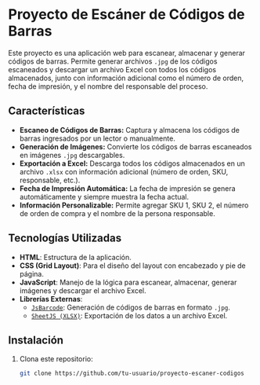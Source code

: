 # Proyecto de Escáner de Códigos de Barras

Este proyecto es una aplicación web para escanear, almacenar y generar códigos de barras. Permite generar archivos `.jpg` de los códigos escaneados y descargar un archivo Excel con todos los códigos almacenados, junto con información adicional como el número de orden, fecha de impresión, y el nombre del responsable del proceso.

## Características

- **Escaneo de Códigos de Barras:** Captura y almacena los códigos de barras ingresados por un lector o manualmente.
- **Generación de Imágenes:** Convierte los códigos de barras escaneados en imágenes `.jpg` descargables.
- **Exportación a Excel:** Descarga todos los códigos almacenados en un archivo `.xlsx` con información adicional (número de orden, SKU, responsable, etc.).
- **Fecha de Impresión Automática:** La fecha de impresión se genera automáticamente y siempre muestra la fecha actual.
- **Información Personalizable:** Permite agregar SKU 1, SKU 2, el número de orden de compra y el nombre de la persona responsable.

## Tecnologías Utilizadas

- **HTML**: Estructura de la aplicación.
- **CSS (Grid Layout)**: Para el diseño del layout con encabezado y pie de página.
- **JavaScript**: Manejo de la lógica para escanear, almacenar, generar imágenes y descargar el archivo Excel.
- **Librerías Externas**:
  - [`JsBarcode`](https://github.com/lindell/JsBarcode): Generación de códigos de barras en formato `.jpg`.
  - [`SheetJS (XLSX)`](https://sheetjs.com/): Exportación de los datos a un archivo Excel.

## Instalación

1. Clona este repositorio:

   ```bash
   git clone https://github.com/tu-usuario/proyecto-escaner-codigos
